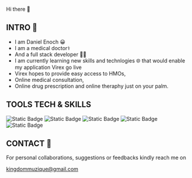 Hi there 👋
## INTRO 🤝
- I am Daniel Enoch 😀
- I am a medical doctor⚕️
- And a full stack developer 👨‍💻
- I am currently learning new skills and technlogies 🌐
that would enable my application Virex go live
- Virex hopes to provide easy access to HMOs,
- Online medical consultation, 
- Online drug prescription
and online theraphy just on your palm.

## TOOLS TECH & SKILLS 
![Static Badge](https://img.shields.io/badge/-Javascript-red)
![Static Badge](https://img.shields.io/badge/-HTML-blue)
![Static Badge](https://img.shields.io/badge/-CSS-orange)
![Static Badge](https://img.shields.io/badge/-Figma-purple)
![Static Badge](https://img.shields.io/badge/-Bootstrap-blue)







## CONTACT 📮
For personal collaborations,
suggestions or feedbacks kindly reach me on

kingdommuzique@gmail.com





<!--
**dannny007/dannny007** is a ✨ _special_ ✨ repository because its `README.md` (this file) appears on your GitHub profile.

Here are some ideas to get you started:

- 🔭 I’m currently working on ...
- 🌱 I’m currently learning ...
- 👯 I’m looking to collaborate on ...
- 🤔 I’m looking for help with ...
- 💬 Ask me about ...
- 📫 How to reach me: ...
- 😄 Pronouns: ...
- ⚡ Fun fact: ...
-->
